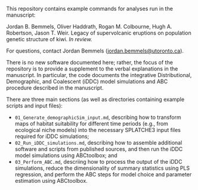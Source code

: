 This repository contains example commands for analyses run in the manuscript:

Jordan B. Bemmels, Oliver Haddrath, Rogan M. Colbourne, Hugh A. Robertson, Jason T. Weir. Legacy of supervolcanic eruptions on population genetic structure of kiwi. *In review.*

For questions, contact Jordan Bemmels (jordan.bemmels@utoronto.ca).

There is no new software documented here; rather, the focus of the repository is to provide a supplement to the verbal explanations in the manuscript. In particular, the code documents the integrative Distributional, Demographic, and Coalescent (iDDC) model simulations and ABC procedure described in the manuscript.

There are three main sections (as well as directories containing example scripts and input files):

- ```01_Generate_demographicSim_input.md```, describing how to transform maps of habitat suitability for different time periods (e.g., from ecological niche models) into the necessary SPLATCHE3 input files required for iDDC simulations;
- ```02_Run_iDDC_simulations.md```, describing how to assemble additional software and scripts from published sources, and then run the iDDC model simulations using ABCtoolbox; and
- ```03_Perform_ABC.md```, descriing how to process the output of the iDDC simulations, reduce the dimensionality of summary statistics using PLS regression, and perform the ABC steps for model choice and parameter estimation using ABCtoolbox.
